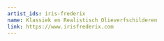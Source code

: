 ```yaml
---
artist_ids: iris-frederix
name: Klassiek en Realistisch Olieverfschilderen
link: https://www.irisfrederix.com
---
```

